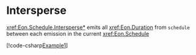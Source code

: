 ﻿# Intersperse

<xref:Eon.Schedule.Intersperse*> emits all <xref:Eon.Duration> from
`schedule` between each emission in the current <xref:Eon.Schedule>

[!code-csharp[Example1](../../../Eon.Tests/Examples/IntersperseTests.cs#Example1)]
